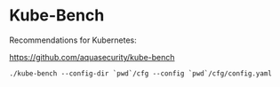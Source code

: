 Kube-Bench
==========

Recommendations for Kubernetes:

https://github.com/aquasecurity/kube-bench

```shel
./kube-bench --config-dir `pwd`/cfg --config `pwd`/cfg/config.yaml
```


